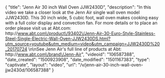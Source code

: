 {
    "title": "Jenn Air 30 inch Wall Oven JJW2430D",
    "description": "In this video we take a closer look at the Jenn Air single wall oven model JJW2430D.  This 30 inch wide, 5 cubic foot, wall oven makes cooking easy with a full color display and convection fan.  For more details or to place an order please visit us at Abt.com: http:\/\/www.abt.com\/product\/93402\/Jenn-Air-30-Euro-Style-Stainless-Steel-Single-Electric-Wall-Oven-JJW2430DS.html?utm_source=youtube&utm_medium=video&utm_campaign=JJW2430D%20_20170724 \n\nSee Jenn Air's full line of products at Abt: http:\/\/www.abt.com\/brand\/Jenn-Air",
    "videoid": "106587388",
    "date_created": "1500923908",
    "date_modified": "1501167383",
    "type": "captivate",
    "layout": "video",
    "url": "\/v\/jenn-air-30-inch-wall-oven-jjw2430d\/106587388"
}